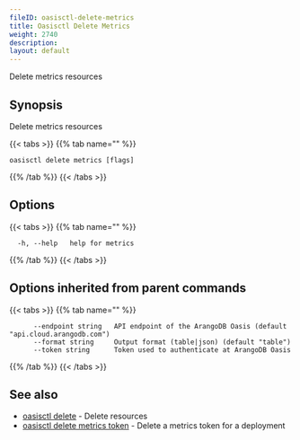 ```yaml
---
fileID: oasisctl-delete-metrics
title: Oasisctl Delete Metrics
weight: 2740
description: 
layout: default
---
```

Delete metrics resources

## Synopsis

Delete metrics resources

{{< tabs >}}
{{% tab name="" %}}
```
oasisctl delete metrics [flags]
```
{{% /tab %}}
{{< /tabs >}}

## Options

{{< tabs >}}
{{% tab name="" %}}
```
  -h, --help   help for metrics
```
{{% /tab %}}
{{< /tabs >}}

## Options inherited from parent commands

{{< tabs >}}
{{% tab name="" %}}
```
      --endpoint string   API endpoint of the ArangoDB Oasis (default "api.cloud.arangodb.com")
      --format string     Output format (table|json) (default "table")
      --token string      Token used to authenticate at ArangoDB Oasis
```
{{% /tab %}}
{{< /tabs >}}

## See also

* [oasisctl delete]()	 - Delete resources
* [oasisctl delete metrics token](oasisctl-delete-metrics-token)	 - Delete a metrics token for a deployment

